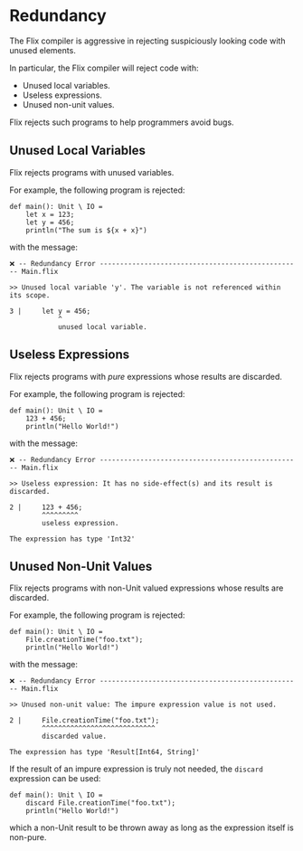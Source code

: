 # Redundancy

The Flix compiler is aggressive in rejecting suspiciously looking code with unused elements.

In particular, the Flix compiler will reject code with:

- Unused local variables.
- Useless expressions.
- Unused non-unit values.

Flix rejects such programs to help programmers avoid bugs.

## Unused Local Variables

Flix rejects programs with unused variables.

For example, the following program is rejected:

```flix
def main(): Unit \ IO =
    let x = 123;
    let y = 456;
    println("The sum is ${x + x}")

```

with the message:

```
❌ -- Redundancy Error -------------------------------------------------- Main.flix

>> Unused local variable 'y'. The variable is not referenced within its scope.

3 |     let y = 456;
            ^
            unused local variable.
```

## Useless Expressions

Flix rejects programs with _pure_ expressions whose results are discarded.

For example, the following program is rejected:

```flix
def main(): Unit \ IO =
    123 + 456;
    println("Hello World!")
```

with the message:

```
❌ -- Redundancy Error -------------------------------------------------- Main.flix

>> Useless expression: It has no side-effect(s) and its result is discarded.

2 |     123 + 456;
        ^^^^^^^^^
        useless expression.

The expression has type 'Int32'
```

## Unused Non-Unit Values

Flix rejects programs with non-Unit valued expressions whose results are discarded.

For example, the following program is rejected:

```flix
def main(): Unit \ IO =
    File.creationTime("foo.txt");
    println("Hello World!")
```

with the message:

```
❌ -- Redundancy Error -------------------------------------------------- Main.flix

>> Unused non-unit value: The impure expression value is not used.

2 |     File.creationTime("foo.txt");
        ^^^^^^^^^^^^^^^^^^^^^^^^^^^^
        discarded value.

The expression has type 'Result[Int64, String]'
```

If the result of an impure expression is truly not needed, the `discard` expression can be used:

```flix
def main(): Unit \ IO =
    discard File.creationTime("foo.txt");
    println("Hello World!")
```

which a non-Unit result to be thrown away as long as the expression itself is non-pure.
